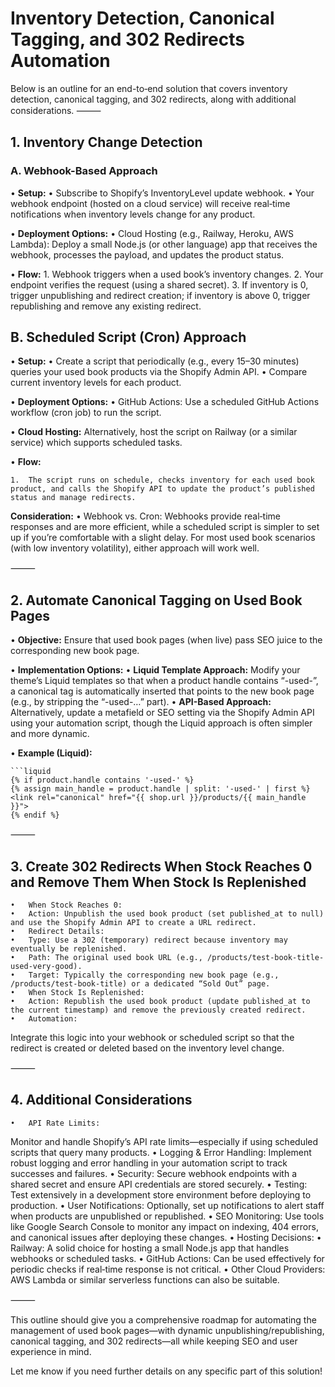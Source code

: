 # Inventory Detection, Canonical Tagging, and 302 Redirects Automation

Below is an outline for an end-to‑end solution that covers inventory detection, canonical tagging, and 302 redirects, along with additional considerations.
⸻

## 1. Inventory Change Detection

### A. Webhook-Based Approach

•	**Setup:**
	•	Subscribe to Shopify’s InventoryLevel update webhook.
	•	Your webhook endpoint (hosted on a cloud service) will receive real‑time notifications when inventory levels change for any product.

•	**Deployment Options:**
	•	Cloud Hosting (e.g., Railway, Heroku, AWS Lambda):
Deploy a small Node.js (or other language) app that receives the webhook, processes the payload, and updates the product status.
	
•	**Flow:**
	1.	Webhook triggers when a used book’s inventory changes.
	2.	Your endpoint verifies the request (using a shared secret).
	3.	If inventory is 0, trigger unpublishing and redirect creation; if inventory is above 0, trigger republishing and remove any existing redirect.

## B. Scheduled Script (Cron) Approach

•	**Setup:**
	•	Create a script that periodically (e.g., every 15–30 minutes) queries your used book products via the Shopify Admin API.
	•	Compare current inventory levels for each product.

•	**Deployment Options:**
	•	GitHub Actions:
Use a scheduled GitHub Actions workflow (cron job) to run the script.

•	**Cloud Hosting:**
Alternatively, host the script on Railway (or a similar service) which supports scheduled tasks.

•	**Flow:**

	1.	The script runs on schedule, checks inventory for each used book product, and calls the Shopify API to update the product’s published status and manage redirects.

**Consideration:**
	•	Webhook vs. Cron:
Webhooks provide real‑time responses and are more efficient, while a scheduled script is simpler to set up if you’re comfortable with a slight delay. For most used book scenarios (with low inventory volatility), either approach will work well.

⸻

## 2. Automate Canonical Tagging on Used Book Pages

•	**Objective:**
Ensure that used book pages (when live) pass SEO juice to the corresponding new book page.

•	**Implementation Options:**
	•	**Liquid Template Approach:**
Modify your theme’s Liquid templates so that when a product handle contains “-used-”, a canonical tag is automatically inserted that points to the new book page (e.g., by stripping the “-used-…” part).
	•	**API-Based Approach:**
Alternatively, update a metafield or SEO setting via the Shopify Admin API using your automation script, though the Liquid approach is often simpler and more dynamic.

•	**Example (Liquid):**

    ```liquid
    {% if product.handle contains '-used-' %}
    {% assign main_handle = product.handle | split: '-used-' | first %}
    <link rel="canonical" href="{{ shop.url }}/products/{{ main_handle }}">
    {% endif %}

⸻

## 3. Create 302 Redirects When Stock Reaches 0 and Remove Them When Stock Is Replenished
	•	When Stock Reaches 0:
	•	Action: Unpublish the used book product (set published_at to null) and use the Shopify Admin API to create a URL redirect.
	•	Redirect Details:
	•	Type: Use a 302 (temporary) redirect because inventory may eventually be replenished.
	•	Path: The original used book URL (e.g., /products/test-book-title-used-very-good).
	•	Target: Typically the corresponding new book page (e.g., /products/test-book-title) or a dedicated “Sold Out” page.
	•	When Stock Is Replenished:
	•	Action: Republish the used book product (update published_at to the current timestamp) and remove the previously created redirect.
	•	Automation:
Integrate this logic into your webhook or scheduled script so that the redirect is created or deleted based on the inventory level change.

⸻

## 4. Additional Considerations
	•	API Rate Limits:
Monitor and handle Shopify’s API rate limits—especially if using scheduled scripts that query many products.
	•	Logging & Error Handling:
Implement robust logging and error handling in your automation script to track successes and failures.
	•	Security:
Secure webhook endpoints with a shared secret and ensure API credentials are stored securely.
	•	Testing:
Test extensively in a development store environment before deploying to production.
	•	User Notifications:
Optionally, set up notifications to alert staff when products are unpublished or republished.
	•	SEO Monitoring:
Use tools like Google Search Console to monitor any impact on indexing, 404 errors, and canonical issues after deploying these changes.
	•	Hosting Decisions:
	•	Railway: A solid choice for hosting a small Node.js app that handles webhooks or scheduled tasks.
	•	GitHub Actions: Can be used effectively for periodic checks if real‑time response is not critical.
	•	Other Cloud Providers: AWS Lambda or similar serverless functions can also be suitable.

⸻

This outline should give you a comprehensive roadmap for automating the management of used book pages—with dynamic unpublishing/republishing, canonical tagging, and 302 redirects—all while keeping SEO and user experience in mind.

Let me know if you need further details on any specific part of this solution!